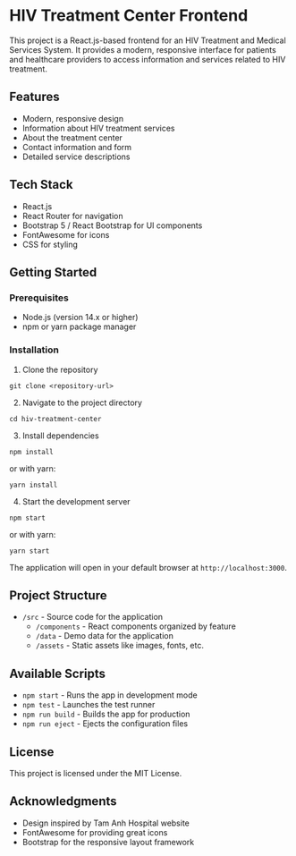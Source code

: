 # HIV Treatment Center Frontend

This project is a React.js-based frontend for an HIV Treatment and Medical Services System. It provides a modern, responsive interface for patients and healthcare providers to access information and services related to HIV treatment.

## Features

- Modern, responsive design
- Information about HIV treatment services
- About the treatment center
- Contact information and form
- Detailed service descriptions

## Tech Stack

- React.js
- React Router for navigation
- Bootstrap 5 / React Bootstrap for UI components
- FontAwesome for icons
- CSS for styling

## Getting Started

### Prerequisites

- Node.js (version 14.x or higher)
- npm or yarn package manager

### Installation

1. Clone the repository
```
git clone <repository-url>
```

2. Navigate to the project directory
```
cd hiv-treatment-center
```

3. Install dependencies
```
npm install
```
or with yarn:
```
yarn install
```

4. Start the development server
```
npm start
```
or with yarn:
```
yarn start
```

The application will open in your default browser at `http://localhost:3000`.

## Project Structure

- `/src` - Source code for the application
  - `/components` - React components organized by feature
  - `/data` - Demo data for the application
  - `/assets` - Static assets like images, fonts, etc.

## Available Scripts

- `npm start` - Runs the app in development mode
- `npm test` - Launches the test runner
- `npm run build` - Builds the app for production
- `npm run eject` - Ejects the configuration files

## License

This project is licensed under the MIT License.

## Acknowledgments

- Design inspired by Tam Anh Hospital website
- FontAwesome for providing great icons
- Bootstrap for the responsive layout framework

